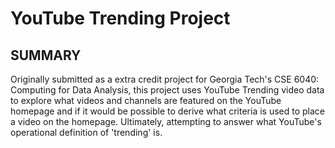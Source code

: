# YouTube Trending Project

## SUMMARY

Originally submitted as a extra credit project for Georgia Tech's CSE 6040: Computing for Data Analysis, this project uses YouTube Trending video data to explore what videos and channels are featured on the YouTube homepage and if it would be possible to derive what criteria is used to place a video on the homepage. Ultimately, attempting to answer what YouTube's operational definition of 'trending' is.
